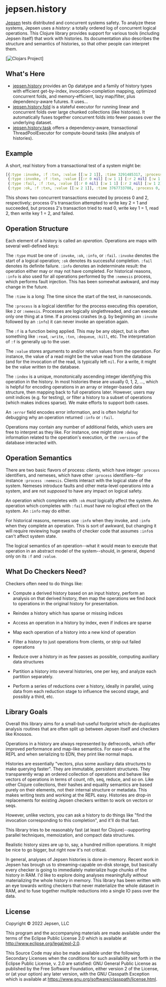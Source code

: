 # jepsen.history

[Jepsen](https://jepsen.io) tests distributed and concurrent systems safety. To
analyze these systems, Jepsen uses a *history*: a totally ordered log of
concurrent logical operations. This Clojure library provides support for
various tools (including Jepsen itself) that work with histories. Its
documentation also describes the structure and semantics of histories, so that
other people can interpret them.

[![Clojars Project](https://img.shields.io/clojars/v/io.jepsen/history.svg)]

## What's Here

- [jepsen.history](src/jepsen/history.clj) provides an Op datatype and a family
  of history types with efficient get-by-index, invocation-completion mapping,
  optimized concurrent folds, and memory-efficient, lazy map/filter, plus
  dependency-aware futures. It uses...
- [jepsen.history.fold](src/jepsen/history/fold.clj) is a stateful executor for
  running linear and concurrent folds over large chunked collections (like
  histories). It automatically fuses together concurrent folds into fewer
  passes over the underlying dataset.
- [jepsen.history.task](src/jepsen/history/task.clj) offers a dependency-aware,
  transactional ThreadPoolExecutor for compute-bound tasks (like analysis of
  histories).

## Example

A short, real history from a transactional test of a system might be:

```clj
[{:type :invoke, :f :txn, :value [[:w 2 1]], :time 3291485317, :process 0, :index 0}
 {:type :invoke, :f :txn, :value [[:r 0 nil] [:w 1 1] [:r 2 nil] [:w 1 2]], :time 3296209422, :process 2, :index 1}
 {:type :fail, :f :txn, :value [[:r 0 nil] [:w 1 1] [:r 2 nil] [:w 1 2]], :time 3565403674, :process 2, :index 2, :error [:duplicate-key "etcdserver: duplicate key given in txn request"]}
 {:type :ok, :f :txn, :value [[:w 2 1]], :time 3767733708, :process 0, :index 3}]
```

This shows two concurrent transactions executed by process 0 and 2,
respectively; process 0's transaction attempted to write key 2 = 1 and
succeeded, but process 2's transaction tried to read 0, write key 1 = 1, read
2, then write key 1 = 2, and failed.

## Operation Structure

Each element of a history is called an *operation*. Operations are maps with
several well-defined keys:

The `:type` must be one of `:invoke`, `:ok`, `:info`, or `:fail`. `:invoke`
denotes the start of a logical operation; `:ok` denotes its successful
completion. `:fail` denotes its definite failure. `:info` denotes an
indeterminate result: the operation either may or may not have completed. For
historical reasons, `:info` is also used for all operations performed by the
`:nemesis` process, which performs fault injection. This has been somewhat
awkward, and may change in the future.

The `:time` is a long: The time since the start of the test, in nanoseconds.

The `:process` is a logical identifier for the process executing this
operation, like `2` or `:nemesis`. Processes are logically singlethreaded, and
can execute only one thing at a time. If a process crashes (e.g. by beginning
an `:invoke` followed by an `:info`) it can never invoke an operation again.

The `:f` is a function being applied. This may be any object, but is often
something like `:read`, `:write`, `:txn`, `:dequeue`, `:kill`, etc. The
interpretation of `:f` is generally up to the user.

The `:value` stores arguments to and/or return values from the operation. For
instance, the value of a read might be the value read from the database (and
for the invocation of the read, is typically left `nil`. For a write, it might
be the value written *to* the database.

The `:index` is a unique, monotonically ascending integer identifying this
operation in the history. In most histories these are usually 0, 1, 2, ...,
which is helpful for encoding operations in an array or integer-based data
structure, then mapping back to full operations later. However, users may omit
indices (e.g. for testing), or filter a history to a subset of operations
(which makes indices sparse). We make efforts to support both cases.

An `:error` field encodes error information, and is often helpful for debugging
why an operation returned `:info` or `:fail`.

Operations may contain any number of additional fields, which users are free to
interpret as they like. For instance, one might store `:debug` information
related to the operation's execution, or the `:version` of the database
interacted with.

## Operation Semantics

There are two basic flavors of process: *clients*, which have integer
`:process` identifiers, and nemeses, which have other `:process`
identifiers--for instance `:process :nemesis`. Clients interact with the
logical state of the system. Nemeses introduce faults and other meta-level
operations into a system, and are not *supposed* to have any impact on logical
safety.

An operation which completes with `:ok` *must* logically affect the system. An operation which completes with `:fail` *must* have no logical effect on the system. An `:info` may do either.

For historical reasons, nemeses use `:info` when they invoke, and `:info` when
they complete an operation. This is sort of awkward, but changing it will
require reviewing huge swaths of checker code that assumes `:info`s can't
affect system state.

The logical semantics of an operation--what it would mean to execute that
operation in an abstract model of the system--should, in general, depend only
on its `:f` and `:value`.

## What Do Checkers Need?

Checkers often need to do things like:

- Compute a derived history based on an input history, perform an analysis on
  that derived history, then map the operations we find *back* to operations in
  the original history for presentation.

- Reindex a history which has sparse or missing indices

- Access an operation in a history by index, even if indices are sparse

- Map each operation of a history into a new kind of operation

- Filter a history to just operations from clients, or strip out failed
  operations

- Reduce over a history in as few passes as possible, computing auxiliary data
  structures

- Partition a history into several histories, one per key, and analyze each
  partition separately.

- Perform a series of reductions over a history, ideally in parallel, using
  data from each reduction stage to influence the second stage, and possibly a
  third, etc.

## Library Goals

Overall this library aims for a small-but-useful footprint which de-duplicates
analysis routines that are often split up between Jepsen itself and checkers
like Knossos.

Operations in a history are always represented by defrecords, which offer
improved performance and map-like semantics. For ease-of-use at the REPL and
when serializing to EDN, they print like normal maps.

Histories are essentially "vectors, plus some auxiliary data structures to make
querying faster". They are immutable, persistent structures. They transparently
wrap an ordered collection of operations and behave like vectors of operations
in terms of count, nth, seq, reduce, and so on. Like other Clojure collections,
their hashes and equality semantics are based purely on their elements, not
their internal structure or metadata. This makes writing tests and working at
the REPL easy. Histories are drop-in replacements for existing Jepsen checkers
written to work on vectors or seqs.

However, unlike vectors, you can ask a history to do things like "find the
invocation corresponding to this completion", and it'll do that fast.

This library tries to be reasonably fast (at least for Clojure)--supporting
parallel techniques, memoization, and compact data structures.

Realistic history sizes are up to, say, a hundred million operations. It might
be nice to go bigger, but right now it's not critical.

In general, analyses of Jepsen histories is done in-memory. Recent work in
Jepsen has brough us to streaming-capable on-disk storage, but basically every
checker is going to immediately materialize huge chunks of the history in RAM.
I'd like to explore doing analyses meaningfully *without* materializing the
whole history in memory. This library has been written with an eye towards
writing checkers that never materialize the whole dataset in RAM, and to fuse
together multiple reductions into a single IO pass over the data.

## License

Copyright © 2022 Jepsen, LLC

This program and the accompanying materials are made available under the
terms of the Eclipse Public License 2.0 which is available at
http://www.eclipse.org/legal/epl-2.0.

This Source Code may also be made available under the following Secondary
Licenses when the conditions for such availability set forth in the Eclipse
Public License, v. 2.0 are satisfied: GNU General Public License as published by
the Free Software Foundation, either version 2 of the License, or (at your
option) any later version, with the GNU Classpath Exception which is available
at https://www.gnu.org/software/classpath/license.html.
